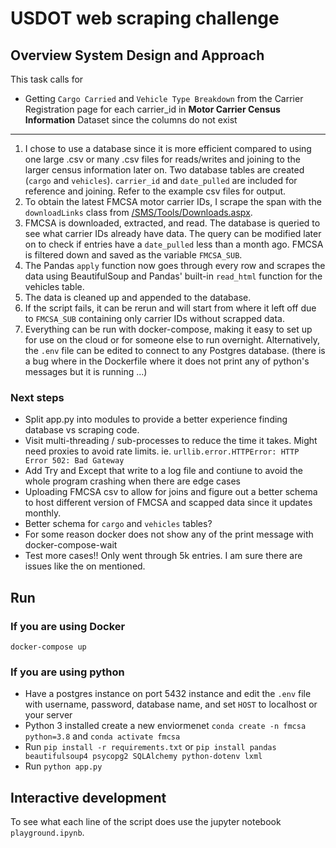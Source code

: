 # USDOT web scraping challenge

## Overview System Design and Approach

This task calls for

- Getting `Cargo Carried` and `Vehicle Type Breakdown` from the Carrier Registration page for each carrier_id in **Motor Carrier Census Information** Dataset since the columns do not exist

--- 
1. I chose to use a database since it is more efficient compared to using one large .csv or many .csv files for reads/writes and joining to the larger census information later on. Two database tables are created (`cargo` and `vehicles`). `carrier_id` and `date_pulled` are included for reference and joining. Refer to the example csv files for output.
2. To obtain the latest FMCSA motor carrier IDs, I scrape the span with the `downloadLinks` class from [/SMS/Tools/Downloads.aspx](https://ai.fmcsa.dot.gov/SMS/Tools/Downloads.aspx).
3. FMCSA is downloaded, extracted, and read. The database is queried to see what carrier IDs already have data. The query can be modified later on to check if entries have a `date_pulled` less than a month ago. FMCSA is filtered down and saved as the variable `FMCSA_SUB`.
4. The Pandas `apply` function now goes through every row and scrapes the data using BeautifulSoup and Pandas' built-in `read_html` function for the vehicles table.
5. The data is cleaned up and appended to the database.
6. If the script fails, it can be rerun and will start from where it left off due to `FMCSA_SUB` containing only carrier IDs without scrapped data.
7. Everything can be run with docker-compose, making it easy to set up for use on the cloud or for someone else to run overnight. Alternatively, the `.env` file can be edited to connect to any Postgres database. (there is a bug where in the Dockerfile where it does not print any of python's messages but it is running ...)

### Next steps

- Split app.py into modules to provide a better experience finding database vs scraping code.
- Visit multi-threading / sub-processes to reduce the time it takes. Might need proxies to avoid rate limits. ie. `urllib.error.HTTPError: HTTP Error 502: Bad Gateway`
- Add Try and Except that write to a log file and contiune to avoid the whole program crashing when there are edge cases
- Uploading FMCSA csv to allow for joins and figure out a better schema to host different version of FMCSA and scapped data since it updates monthly.
- Better schema for `cargo` and `vehicles` tables?
- For some reason docker does not show any of the print message with docker-compose-wait
- Test more cases!! Only went through 5k entries. I am sure there are issues like the on mentioned.

## Run

### If you are using Docker

`docker-compose up` 

### If you are using python

- Have a postgres instance on port 5432 instance and edit the `.env` file with username, password, database name, and set `HOST` to localhost or your server
- Python 3 installed create a new enviormenet `conda create -n fmcsa python=3.8`  and `conda activate fmcsa`
- Run `pip install -r requirements.txt` or `pip install pandas beautifulsoup4 psycopg2 SQLAlchemy python-dotenv lxml`
- Run `python app.py`

## Interactive development

To see what each line of the script does use the jupyter notebook `playground.ipynb`.